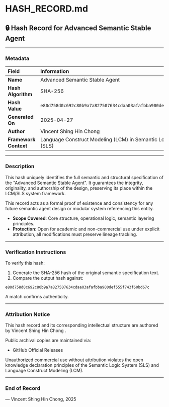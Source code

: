 # HASH_RECORD.md

## 🔒 Hash Record for Advanced Semantic Stable Agent

---

### Metadata

| Field | Information |
|:--|:--|
| **Name** | Advanced Semantic Stable Agent |
| **Hash Algorithm** | SHA-256 |
| **Hash Value** | `e80d758d0c692c80b9a7a827507634cdaa03afafbba900def555f743f60bd67c` |
| **Generated On** | 2025-04-27 |
| **Author** | Vincent Shing Hin Chong |
| **Framework Context** | Language Construct Modeling (LCM) in Semantic Logic System (SLS) |

---

### Description

This hash uniquely identifies the full semantic and structural specification of the "Advanced Semantic Stable Agent".
It guarantees the integrity, originality, and authorship of the design, preserving its place within the LCM/SLS system framework.

This record acts as a formal proof of existence and consistency for any future semantic agent design or modular system referencing this entity.

- **Scope Covered**: Core structure, operational logic, semantic layering principles.
- **Protection**: Open for academic and non-commercial use under explicit attribution, all modifications must preserve lineage tracking.

---

### Verification Instructions

To verify this hash:

1. Generate the SHA-256 hash of the original semantic specification text.
2. Compare the output hash against:

```
e80d758d0c692c80b9a7a827507634cdaa03afafbba900def555f743f60bd67c
```

A match confirms authenticity.

---

### Attribution Notice

This hash record and its corresponding intellectual structure are authored by Vincent Shing Hin Chong .

Public archival copies are maintained via:
- GitHub Official Releases 

Unauthorized commercial use without attribution violates the open knowledge declaration principles of the Semantic Logic System (SLS) and Language Construct Modeling (LCM).

---

### End of Record
  
— Vincent Shing Hin Chong, 2025
